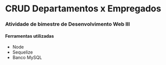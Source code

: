 # CRUD Departamentos x Empregados
### Atividade de bimestre de Desenvolvimento Web III

#### Ferramentas utilizadas 
* Node
* Sequelize
* Banco MySQL